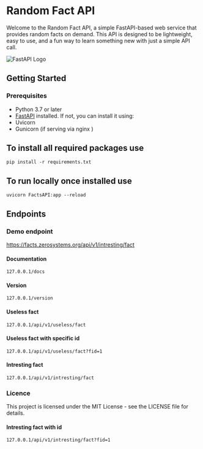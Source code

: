 # Random Fact API

Welcome to the Random Fact API, a simple FastAPI-based web service that provides random facts on demand. This API is designed to be lightweight, easy to use, and a fun way to learn something new with just a simple API call.

![FastAPI Logo](https://fastapi.tiangolo.com/img/logo-margin/logo-teal.png)

## Getting Started

### Prerequisites

- Python 3.7 or later
- [FastAPI](https://fastapi.tiangolo.com/) installed. If not, you can install it using:
- Uvicorn
- Gunicorn (if serving via nginx )

## To install all required packages use
  ```
 pip install -r requirements.txt

```

## To run locally once installed use
```
uvicorn FactsAPI:app --reload
```

## Endpoints

### Demo endpoint

https://facts.zerosystems.org/api/v1/intresting/fact

#### Documentation
```
127.0.0.1/docs

```

#### Version
```
127.0.0.1/version
```


#### Useless fact
```
127.0.0.1/api/v1/useless/fact

```

#### Useless fact with specific id
```
127.0.0.1/api/v1/useless/fact?fid=1

```

#### Intresting fact
```
127.0.0.1/api/v1/intresting/fact

```

### Licence

This project is licensed under the MIT License - see the LICENSE file for details.



#### Intresting fact with id
```
127.0.0.1/api/v1/intresting/fact?fid=1
